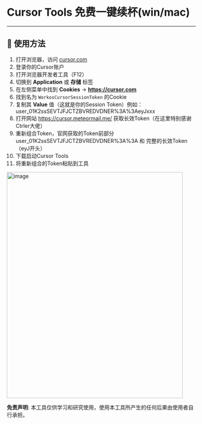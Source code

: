 # Cursor Tools 免费一键续杯(win/mac)

-----------
## 🚀 使用方法

1. 打开浏览器，访问 [cursor.com](https://cursor.com)
2. 登录你的Cursor账户
3. 打开浏览器开发者工具（F12）
4. 切换到 **Application** 或 **存储** 标签
5. 在左侧菜单中找到 **Cookies** → **https://cursor.com**
6. 找到名为 `WorkosCursorSessionToken` 的Cookie
7. 复制其 **Value** 值（这就是你的Session Token）例如：user_01K2ssSEVTJFJCTZBVREDVDNER%3A%3AeyJxxx
8. 打开网站 https://cursor.meteormail.me/  获取长效Token（在这里特别感谢Ctrler大佬）
9. 重新组合Token，官网获取的Token前部分user_01K2ssSEVTJFJCTZBVREDVDNER%3A%3A 和 完整的长效Token（eyJ开头）
10. 下载启动Cursor Tools
11. 将重新组合的Token粘贴到工具

<img width="469" height="602" alt="image" src="https://github.com/user-attachments/assets/335ca6bf-df66-42c7-9803-c893af8bc0ef" />





**免责声明**: 本工具仅供学习和研究使用，使用本工具所产生的任何后果由使用者自行承担。
